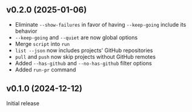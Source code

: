 v0.2.0 (2025-01-06)
-------------------
- Eliminate `--show-failures` in favor of having `--keep-going` include its
  behavior
- `--keep-going` and `--quiet` are now global options
- Merge `script` into `run`
- `list --json` now includes projects' GitHub repositories
- `pull` and `push` now skip projects without GitHub remotes
- Added `--has-github` and `--no-has-github` filter options
- Added `run-pr` command

v0.1.0 (2024-12-12)
-------------------
Initial release
